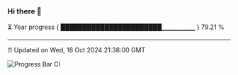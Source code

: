 ### Hi there 👋

⏳ Year progress { ███████████████████████▁▁▁▁▁▁▁ } 79.21 %

---

⏰ Updated on Wed, 16 Oct 2024 21:38:00 GMT

![Progress Bar CI](https://github.com/IshwaranRudhara/GIT-ACTION/workflows/Progress%20Bar%20CI/badge.svg)
